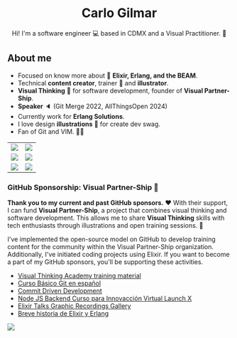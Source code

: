 <h1 align="center">Carlo Gilmar</h1>

<p align="center">
Hi! I'm a software engineer 💻 based in CDMX and a Visual Practitioner. 🎨
</p>

## About me

- Focused on know more about 🚀 **Elixir, Erlang, and the BEAM**.
- Technical **content creator**, trainer 📝 and **illustrator**.
- **Visual Thinking** 🎨 for software development, founder of **Visual Partner-Ship**.
- **Speaker** 🔈 (Git Merge 2022, AllThingsOpen 2024)
- Currently work for **Erlang Solutions**.
- I love design **illustrations** 🎇 for create dev swag.
- Fan of Git and VIM. 😮‍💨

<table width="100%">
  <tbody>
    <tr>
      <td width="50%">
        <img src="https://github.com/carlogilmar/carlogilmar/assets/17634377/20f97d8c-0d7e-4637-9f6f-77eb3c251a27">
      </td>
      <td width="50%">
        <img src="https://github.com/carlogilmar/carlogilmar/assets/17634377/aaac5053-c988-42f4-b264-7832e8a793ea">
      </td>
    </tr>
    <tr>
      <td width="50%">
        <img src="https://github.com/carlogilmar/carlogilmar/assets/17634377/adb654c3-0243-4827-8457-b21a6ec1bebc">
      </td>
      <td width="50%">
        <img src="https://github.com/carlogilmar/carlogilmar/assets/17634377/2ac843b7-88bb-4cb2-b5fe-c0fcb721889b">
      </td>
    </tr>
    <tr>
      <td width="50%">
        <img src="https://github.com/carlogilmar/carlogilmar/assets/17634377/818a56d6-02cc-49f7-b7cd-7959bc0e19fd">
      </td>
      <td width="50%">
        <img src="https://github.com/carlogilmar/carlogilmar/assets/17634377/e3c1e037-5768-47ab-83e5-0f20ca132100">
      </td>
    </tr>
  </tbody>
</table>




  


### GitHub Sponsorship: Visual Partner-Ship 🤑

**Thank you to my current and past GitHub sponsors.** ❤️ With their support, I can fund **Visual Partner-Ship**, a project that combines visual thinking and software development. This allows me to share **Visual Thinking** skills with tech enthusiasts through illustrations and open training sessions. 🎨

I've implemented the open-source model on GitHub to develop training content for the community within the Visual Partner-Ship organization. Additionally, I've initiated coding projects using Elixir. If you want to become a part of my GitHub sponsors, you'll be supporting these activities.

- [Visual Thinking Academy training material](https://github.com/visualpartnership/visualthinking)
- [Curso Básico Git en español](https://github.com/carlogilmar/curso-git-esp)
- [Commit Driven Development](https://github.com/carlogilmar/commit-driven-development)
- [Node JS Backend Curso para Innovacción Virtual Launch X](https://github.com/carlogilmar/NodeJSCourse)
- [Elixir Talks Graphic Recordings Gallery](https://github.com/carlogilmar/visual_partnership)
- [Breve historia de Elixir y Erlang](https://github.com/the-beam-developer/welcome-elixir)

<a href="https://github.com/sponsors/carlogilmar" target="_blank" rel="noreferrer">
  <img src="https://img.shields.io/badge/sponsor-30363D?style=for-the-badge&logo=GitHub-Sponsors&logoColor=#EA4AAA"/>
</a>

